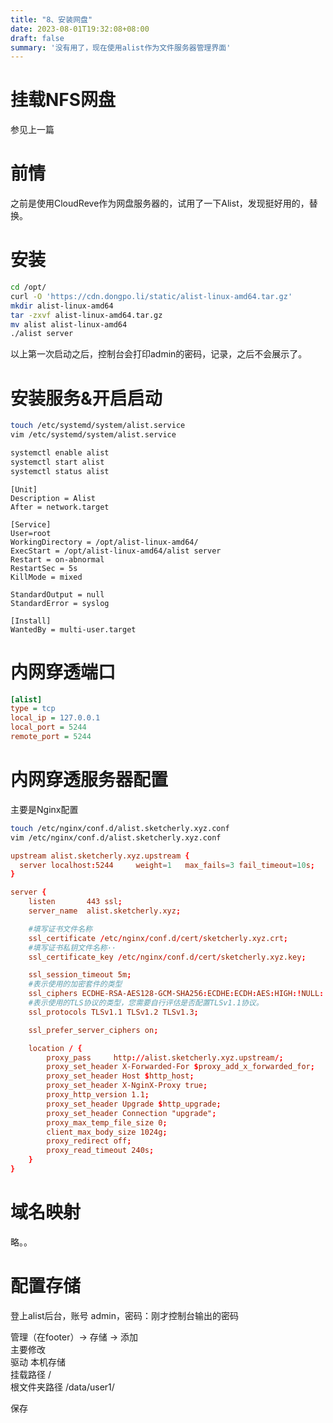 ```yaml
---
title: "8、安装网盘"
date: 2023-08-01T19:32:08+08:00
draft: false
summary: '没有用了，现在使用alist作为文件服务器管理界面'
---
```


# 挂载NFS网盘
参见上一篇

# 前情
之前是使用CloudReve作为网盘服务器的，试用了一下Alist，发现挺好用的，替换。

# 安装
``` bash
cd /opt/
curl -O 'https://cdn.dongpo.li/static/alist-linux-amd64.tar.gz'
mkdir alist-linux-amd64
tar -zxvf alist-linux-amd64.tar.gz
mv alist alist-linux-amd64
./alist server
```

以上第一次启动之后，控制台会打印admin的密码，记录，之后不会展示了。

# 安装服务&开启启动

``` bash
touch /etc/systemd/system/alist.service
vim /etc/systemd/system/alist.service

systemctl enable alist
systemctl start alist
systemctl status alist
```

```
[Unit]
Description = Alist
After = network.target

[Service]
User=root
WorkingDirectory = /opt/alist-linux-amd64/
ExecStart = /opt/alist-linux-amd64/alist server
Restart = on-abnormal
RestartSec = 5s
KillMode = mixed

StandardOutput = null
StandardError = syslog

[Install]
WantedBy = multi-user.target
```

# 内网穿透端口

``` ini
[alist]
type = tcp
local_ip = 127.0.0.1
local_port = 5244
remote_port = 5244
```


# 内网穿透服务器配置
主要是Nginx配置

``` bash
touch /etc/nginx/conf.d/alist.sketcherly.xyz.conf
vim /etc/nginx/conf.d/alist.sketcherly.xyz.conf
```

``` conf
upstream alist.sketcherly.xyz.upstream {
  server localhost:5244     weight=1   max_fails=3 fail_timeout=10s;
}

server {
    listen       443 ssl;
    server_name  alist.sketcherly.xyz;

    #填写证书文件名称
    ssl_certificate /etc/nginx/conf.d/cert/sketcherly.xyz.crt;
    #填写证书私钥文件名称··
    ssl_certificate_key /etc/nginx/conf.d/cert/sketcherly.xyz.key;

    ssl_session_timeout 5m;
    #表示使用的加密套件的类型
    ssl_ciphers ECDHE-RSA-AES128-GCM-SHA256:ECDHE:ECDH:AES:HIGH:!NULL:!aNULL:!MD5:!ADH:!RC4;
    #表示使用的TLS协议的类型，您需要自行评估是否配置TLSv1.1协议。
    ssl_protocols TLSv1.1 TLSv1.2 TLSv1.3;

    ssl_prefer_server_ciphers on;

    location / {
        proxy_pass     http://alist.sketcherly.xyz.upstream/;
        proxy_set_header X-Forwarded-For $proxy_add_x_forwarded_for;
        proxy_set_header Host $http_host;
        proxy_set_header X-NginX-Proxy true;
        proxy_http_version 1.1;
        proxy_set_header Upgrade $http_upgrade;
        proxy_set_header Connection "upgrade";
        proxy_max_temp_file_size 0;
        client_max_body_size 1024g;
        proxy_redirect off;
        proxy_read_timeout 240s;
    }
}
```

# 域名映射
略。。

# 配置存储
登上alist后台，账号 admin，密码：刚才控制台输出的密码  

管理（在footer）-> 存储 -> 添加  
主要修改  
驱动 本机存储  
挂载路径 /  
根文件夹路径 /data/user1/  

保存
